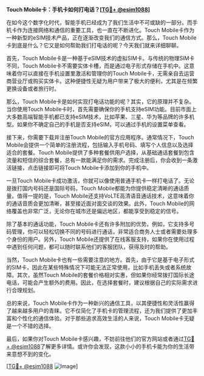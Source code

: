 **Touch Mobile卡：手机卡如何打电话？[[TG💪+ @esim1088](https://t.me/s/esim1088)]**

在如今这个数字化时代，智能手机已经成为了我们生活中不可或缺的一部分。而手机卡作为连接网络和通信的重要工具，也一直在不断进化。Touch Mobile卡作为一种新型的eSIM技术产品，正在逐渐改变我们的通信方式。那么，Touch Mobile卡到底是什么？它又是如何帮助我们打电话的呢？今天我们就来详细聊聊。

首先，Touch Mobile卡是一种基于eSIM技术的虚拟SIM卡。与传统的物理SIM卡不同，Touch Mobile卡不需要实体卡槽，而是通过电子形式存储在手机中。这意味着你可以直接在手机设置里激活和管理你的Touch Mobile卡，无需亲自去运营商营业厅或购买实体卡。这种便捷性无疑为用户带来了极大的便利，尤其是在频繁更换设备或者旅行时。

那么，Touch Mobile卡是如何实现打电话功能的呢？其实，它的原理并不复杂。当你使用Touch Mobile卡时，首先需要确保你的手机支持eSIM功能。目前市面上大多数高端智能手机都已支持eSIM技术，比如苹果、三星、华为等品牌的许多机型。如果你不确定自己的手机是否支持eSIM，可以通过手机的设置菜单查看。

接下来，你需要下载并注册Touch Mobile的官方应用程序。通常情况下，Touch Mobile会提供一个简单的注册流程，包括输入手机号码、填写个人信息以及选择适合的套餐。Touch Mobile提供了多种套餐供用户选择，从基础通话套餐到包含流量和短信的综合套餐，总有一款能满足你的需求。完成注册后，你会收到一条激活链接，点击链接即可将Touch Mobile卡添加到你的手机中。

一旦Touch Mobile卡成功激活，你就可以像使用普通手机卡一样打电话了。无论是拨打国内号码还是国际号码，Touch Mobile都能为你提供稳定清晰的通话质量。值得一提的是，Touch Mobile还支持VoLTE高清语音通话技术，这意味着你的通话音质会更加清晰，甚至接近面对面交谈的效果。此外，Touch Mobile的网络覆盖也非常广泛，无论你在城市还是偏远地区，都能享受到稳定的信号。

除了基本的通话功能，Touch Mobile卡还有许多附加的优势。例如，它支持多号码管理，你可以轻松切换不同的号码进行通话，非常适合商务人士或者需要处理多个身份的用户。另外，Touch Mobile还提供了在线客服支持，如果你在使用过程中遇到任何问题，都可以随时联系他们的客服团队，获得及时的帮助。

当然，Touch Mobile卡也有一些需要注意的地方。首先，由于它是基于电子形式的SIM卡，因此在某些特殊情况下可能无法正常使用，比如手机丢失或者系统故障。其次，虽然Touch Mobile的套餐价格相对实惠，但如果你经常拨打国际长途电话，可能会产生额外的费用。因此，在选择套餐时，建议根据自己的实际需求进行合理规划。

总的来说，Touch Mobile卡作为一种新兴的通信工具，以其便捷性和灵活性赢得了越来越多用户的青睐。它不仅简化了手机卡的管理流程，还为我们提供了更加丰富和个性化的通信体验。对于那些追求高效生活的人来说，Touch Mobile卡无疑是一个不错的选择。

最后，如果你对Touch Mobile卡感兴趣，不妨前往他们的官方网站或者通过[TG💪+ @esim1088](https://t.me/s/esim1088)了解更多详情。或许你会发现，这款小小的手机卡能为你的生活带来意想不到的变化。

[[TG💪+ @esim1088](https://t.me/s/esim1088) ![Image](https://i.postimg.cc/4NQfJmqS/Snipaste-2025-05-13-00-14-12.png)]